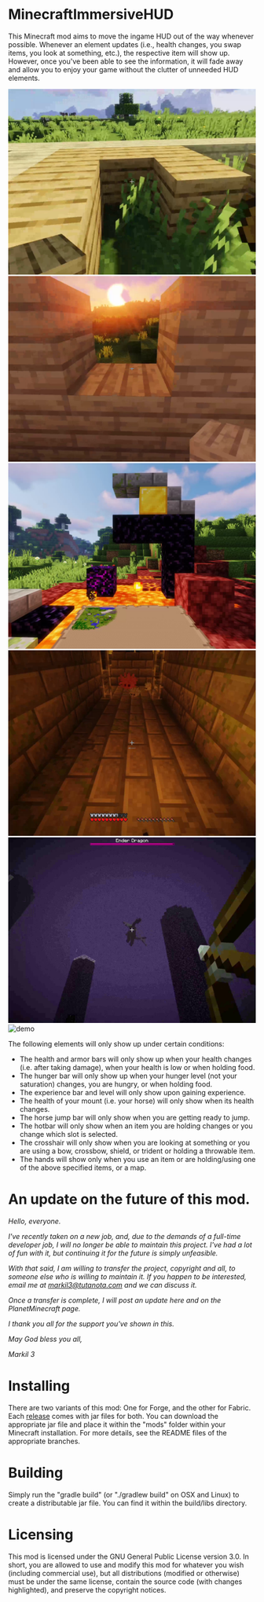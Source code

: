 # MinecraftImmersiveHUD
This Minecraft mod aims to move the ingame HUD out of the way whenever possible. Whenever an element updates
(i.e., health changes, you swap items, you look at something, etc.), the respective item will show
up. However, once you've been able to see the information, it will fade away and allow you to enjoy
your game without the clutter of unneeded HUD elements.

![screenshot1](screenshot1.png)![screenshot2](screenshot2.png)![screenshot3](screenshot3.png)![screenshot4](screenshot4.png)![screenshot5](screenshot5.png)
![demo](demo.gif)

The following elements will only show up under certain conditions:
* The health and armor bars will only show up when your health changes (i.e. after taking damage), when your health is low or when holding food.
* The hunger bar will only show up when your hunger level (not your saturation) changes, you are hungry, or when holding food.
* The experience bar and level will only show upon gaining experience.
* The health of your mount (i.e. your horse) will only show when its health changes.
* The horse jump bar will only show when you are getting ready to jump.
* The hotbar will only show when an item you are holding changes or you change which slot is selected.
* The crosshair will only show when you are looking at something or you are using a bow, crossbow, shield, or trident or holding a throwable item.
* The hands will show only when you use an item or are holding/using one of the above specified items, or a map.

# An update on the future of this mod.
*Hello, everyone.*

*I've recently taken on a new job, and, due to the demands of a full-time developer job, I will no longer be able to maintain this project. I've had a lot of fun with it, but continuing it for the future is simply unfeasible.*

*With that said, I am willing to transfer the project, copyright and all, to someone else who is willing to maintain it. If you happen to be interested, email me at markil3@tutanota.com and we can discuss it.*

*Once a transfer is complete, I will post an update here and on the PlanetMinecraft page.*

*I thank you all for the support you've shown in this.*

*May God bless you all,*

*Markil 3*

# Installing
There are two variants of this mod: One for Forge, and the other for Fabric. Each [release](https://github.com/Markil3/MinecraftImmersiveHUD/releases) comes with jar files for both. You can download the appropriate jar file and place it within the "mods" folder within your Minecraft installation. For more details, see the README files of the appropriate branches.

# Building
Simply run the "gradle build" (or "./gradlew build" on OSX and Linux) to create a distributable jar file. You can find it within the build/libs directory.

# Licensing
This mod is licensed under the GNU General Public License version 3.0. In short, you are allowed to use and modify this mod for whatever you wish (including commercial use), but all distributions (modified or otherwise) must be under the same license, contain the source code (with changes highlighted), and preserve the copyright notices.
